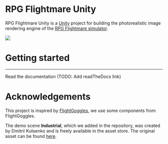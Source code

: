 # RPG Flightmare Unity

RPG Flightmare Unity is a [Unity](https://unity.com/) project for building the photorealistic image rendering engine
of the [RPG Flightmare simulator](https://github.com/uzh-rpg/flightmare).   

![](Images/manu.png)


# Getting started

---

Read the documentation (TODO: Add readTheDocs link)

# Acknowledgements

This project is inspired by [FlightGoggles](https://github.com/mit-fast/FlightGoggles), we use some components from FlightGoggles. 

The demo scene **Industrial**, which we added in the repository, was created by Dmitrii Kutsenko and is freely available in the asset store. The original asset can be found [here](https://assetstore.unity.com/packages/3d/environments/industrial/rpg-fps-game-assets-for-pc-mobile-industrial-set-v2-0-86679). 

